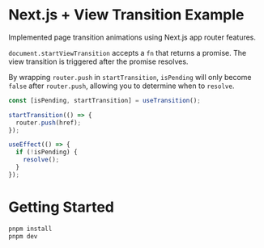 # Next.js + View Transition Example

Implemented page transition animations using Next.js app router features.

`document.startViewTransition` accepts a `fn` that returns a promise. The view transition is triggered after the promise resolves.

By wrapping `router.push` in `startTransition`, `isPending` will only become `false` after `router.push`, allowing you to determine when to `resolve`.

```typescript
const [isPending, startTransition] = useTransition();

startTransition(() => {
  router.push(href);
});

useEffect(() => {
  if (!isPending) {
    resolve();
  }
});
```

# Getting Started

```bash
pnpm install
pnpm dev
```
